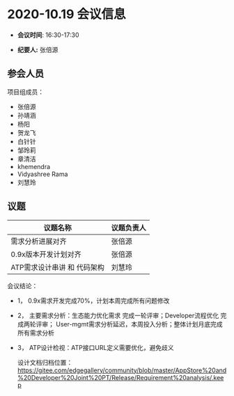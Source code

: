 # 2020-10.19 会议信息  

-  **会议时间**: 16:30-17:30

-  **纪要人:** 张倍源

## 参会人员
项目组成员：
- 张倍源
- 孙靖涵
- 杨阳
- 贺龙飞
- 白针针
- 邹玲莉
- 章清洁
- khemendra
- Vidyashree Rama
- 刘慧玲

## 议题

议题名称 | 议题负责人
---- | ----
需求分析进展对齐 | 张倍源 
0.9x版本开发计划对齐 | 张倍源 
ATP需求设计串讲 和 代码架构 | 刘慧玲

会议结论：
- 1， 0.9x需求开发完成70%，计划本周完成所有问题修改
- 2， 主要需求分析：生态能力优化需求 完成一轮评审；Developer流程优化 完成两轮评审； User-mgmt需求分析延迟，本周投入分析；整体计划月底完成所有需求分析
- 3， ATP设计检视：ATP接口URL定义需要优化，避免歧义
      
    设计文档归档位置：  https://gitee.com/edgegallery/community/blob/master/AppStore%20and%20Developer%20Joint%20PT/Release/Requirement%20analysis/.keep





